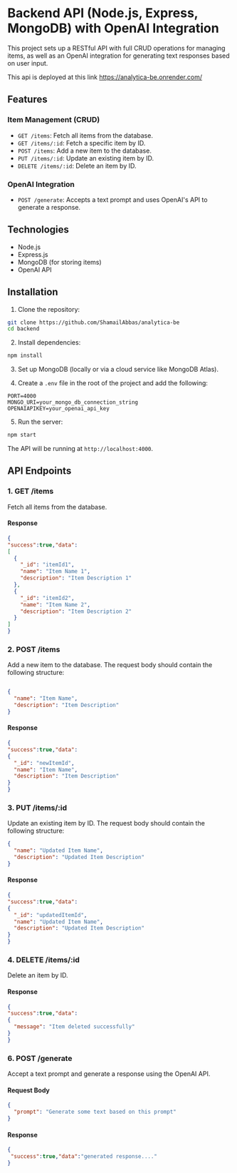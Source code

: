 
# Backend API (Node.js, Express, MongoDB) with OpenAI Integration

This project sets up a RESTful API with full CRUD operations for managing items, as well as an OpenAI integration for generating text responses based on user input.

This api is deployed at this link https://analytica-be.onrender.com/

## Features

### **Item Management (CRUD)**

- `GET /items`: Fetch all items from the database.
- `GET /items/:id`: Fetch a specific item by ID.
- `POST /items`: Add a new item to the database.
- `PUT /items/:id`: Update an existing item by ID.
- `DELETE /items/:id`: Delete an item by ID.

### **OpenAI Integration**

- `POST /generate`: Accepts a text prompt and uses OpenAI's API to generate a response.

## Technologies

- Node.js
- Express.js
- MongoDB (for storing items)
- OpenAI API

## Installation

1. Clone the repository:

```bash
git clone https://github.com/ShamailAbbas/analytica-be
cd backend
```

2. Install dependencies:

```bash
npm install
```

3. Set up MongoDB (locally or via a cloud service like MongoDB Atlas).

4. Create a `.env` file in the root of the project and add the following:

```
PORT=4000
MONGO_URI=your_mongo_db_connection_string
OPENAIAPIKEY=your_openai_api_key
```

5. Run the server:

```bash
npm start
```

The API will be running at `http://localhost:4000`.

## API Endpoints

### 1. **GET /items**

Fetch all items from the database.

#### Response

```json
{
"success":true,"data":
[
  {
    "_id": "itemId1",
    "name": "Item Name 1",
    "description": "Item Description 1"
  },
  {
    "_id": "itemId2",
    "name": "Item Name 2",
    "description": "Item Description 2"
  }
]
}
```



### 2. **POST /items**

Add a new item to the database. The request body should contain the following structure:

```json

{
  "name": "Item Name",
  "description": "Item Description"
}
```

#### Response

```json
{
"success":true,"data":
{
  "_id": "newItemId",
  "name": "Item Name",
  "description": "Item Description"
}
}
```

### 3. **PUT /items/:id**

Update an existing item by ID. The request body should contain the following structure:

```json
{
  "name": "Updated Item Name",
  "description": "Updated Item Description"
}
```

#### Response

```json
{
"success":true,"data":
{
  "_id": "updatedItemId",
  "name": "Updated Item Name",
  "description": "Updated Item Description"
}
}
```

### 4. **DELETE /items/:id**

Delete an item by ID.

#### Response

```json
{
"success":true,"data":
{
  "message": "Item deleted successfully"
}
}
```

### 6. **POST /generate**

Accept a text prompt and generate a response using the OpenAI API.

#### Request Body

```json
{
  "prompt": "Generate some text based on this prompt"
}
```

#### Response

```json
{
 "success":true,"data":"generated response...."
}
```



